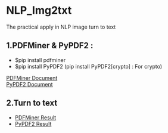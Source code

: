 # NLP_Img2txt
The practical apply in NLP image turn to text

## 1.PDFMiner & PyPDF2 : 
- $pip install pdfminer 
- $pip install PyPDF2 (pip install PyPDF2[crypto] : For crypto)

[PDFMiner Document](https://pdfminer-docs.readthedocs.io/programming.html#performing-layout-analysis) <br>
[PyPDF2 Document](https://ithelp.ithome.com.tw/articles/10221247)


## 2.Turn to text
- [PDFMiner Result](./data/Wizpresso/output/20221129CV.txt)
- [PyPDF2 Result](./data/Wizpresso/output/PyPDF2_20221129CV.txt.txt)